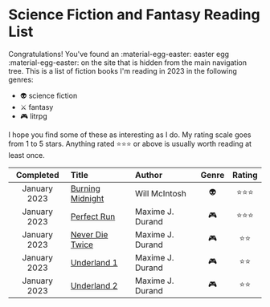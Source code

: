 # Science Fiction and Fantasy Reading List

Congratulations! You've found an :material-egg-easter: easter egg :material-egg-easter: on the site that is hidden from the main navigation tree. This is a list of fiction books I'm reading in 2023 in the following genres:

- :alien: science fiction
- :crossed_swords: fantasy
- :video_game: litrpg

I hope you find some of these as interesting as I do. My rating scale goes from 1 to 5 stars. Anything rated :star::star::star: or above is usually worth reading at least once.

|  Completed   | Title                                                                              | Author           |    Genre     |       Rating       |
| :----------: | :--------------------------------------------------------------------------------- | :--------------- | :----------: | :----------------: |
| January 2023 | [Burning Midnight](https://www.goodreads.com/book/show/25489041-burning-midnight)  | Will McIntosh    |   :alien:    | :star::star::star: |
| January 2023 | [Perfect Run](https://www.goodreads.com/en/book/show/57065516-the-perfect-run)     | Maxime J. Durand | :video_game: | :star::star::star: |
| January 2023 | [Never Die Twice](https://www.goodreads.com/en/book/show/56020891-never-die-twice) | Maxime J. Durand | :video_game: |    :star::star:    |
| January 2023 | [Underland 1](https://www.goodreads.com/book/show/61961369-underland)              | Maxime J. Durand | :video_game: |    :star::star:    |
| January 2023 | [Underland 2](https://www.goodreads.com/book/show/62488825-underland-2)            | Maxime J. Durand | :video_game: |    :star::star:    |
